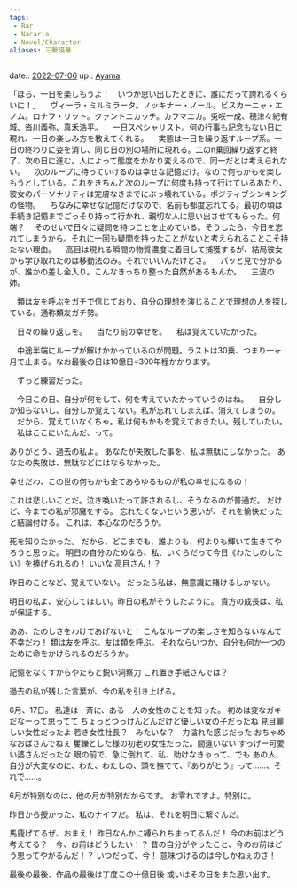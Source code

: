 ```yaml
---
tags:
 - Bar
 - Nacaria
 - Novel/Character
aliases: 三繋瑛華
---
```


date:: [2022-07-06](Daily_Note/2022-07-06.md)
up:: [Ayama](Ayama.md)



「ほら、一日を楽しもうよ！　いつか思い出したときに、誰にだって誇れるくらいに！」
　ヴィーラ・ミルミラータ。ノッキナー・ノール。ビスカーニャ・エノム。ロナフ・リット。クァントニカッチ。カフマニカ。兎咲一成、穂津々紀有城、沓川義弥、真禾浩平。
　一日スペシャリスト。何の行事も記念もない日に現れ、一日の楽しみ方を教えてくれる。
　実態は一日を繰り返すループ系。一日の終わりに姿を消し、同じ日の別の場所に現れる。二のn乗回繰り返すと終了、次の日に進む。人によって態度をかなり変えるので、同一だとは考えられない。
　次のループに持っていけるのは幸せな記憶だけ。なので何もかもを楽しもうとしている。これをきちんと次のループに何度も持って行けているあたり、彼女のパーソナリティは完膚なきまでにぶっ壊れている。ポジティブシンキングの怪物。
　ちなみに幸せな記憶だけなので、名前も都度忘れてる。最初の頃は手続き記憶までごっそり持って行かれ、親切な人に思い出させてもらった。何端？
　そのせいで日々に疑問を持つことを止めている。そうしたら、今日を忘れてしまうから。それに一回も疑問を持ったことがないと考えられることこそ持たない理由。
　高目は現れる瞬間の物質濃度に着目して捕獲するが、結局彼女から学び取れたのは移動法のみ。それでいいんだけどさ。
　パッと見で分かるが、誰かの差し金入り。こんなきっちり整った自然があるもんか。
　三波の姉。

　類は友を呼ぶをガチで信じており、自分の理想を演じることで理想の人を探している。通称類友ガチ勢。




　日々の繰り返しを。
　当たり前の幸せを。
　私は覚えていたかった。



　中途半端にループが解けかかっているのが問題。ラストは30乗、つまり一ヶ月で止まる。なお最後の日は10億日=300年程かかります。


　ずっと練習だった。




　今日この日、自分が何をして、何を考えていたかっていうのはね。
　自分しか知らないし、自分しか覚えてない。私が忘れてしまえば、消えてしまうの。
　だから、覚えていなくちゃ。私は何もかもを覚えておきたい。残していたい。
　私はここにいたんだ、って。

ありがとう、過去の私よ。
あなたが失敗した事を、私は無駄にしなかった。
あなたの失敗は、無駄などにはならなかった。

幸せだわ、この世の何もかも全てあらゆるものが私の幸せになるの！

これは悲しいことだ。泣き喚いたって許されるし、そうなるのが普通だ。
だけど、今までの私が邪魔をする。
忘れたくないという思いが、それを愉快だったと結論付ける。
これは、本心なのだろうか。

死を知りたかった。
だから、どこまでも、誰よりも、何よりも輝いて生きてやろうと思った。
明日の自分のためなら、私、いくらだって今日《わたしのしたい》を捧げられるの！
いいな
高目さん！？

昨日のことなど、覚えていない。
だったら私は、無意識に賭けるしかない。

明日の私よ、安心してほしい。昨日の私がそうしたように。
貴方の成長は、私が保証する。

ああ、たのしさをわけてあげないと！
こんなループの楽しさを知らないなんて不幸だわ！
類は友を呼ぶ。友は類を呼ぶ。
それならいつか、自分も何か一つのために命をかけられるのだろうか。


記憶をなくすからやたらと鋭い洞察力
これ置き手紙さんでは？

過去の私が残した言葉が、今の私を引き上げる。

6月、17日。
私達は一斉に、ある一人の女性のことを知った。
初めは変なガキだなーって思ってて
ちょっとつっけんどんだけど優しい女の子だったね
見目麗しい女性だったよ
若き女性社長？　みたいな？　力溢れた感じだった
おちゃめなおばさんでねぇ
矍鑠とした様の初老の女性だった。間違いない
すっげー可愛い婆さんだったな
眼の前で、急に倒れて、私、助けなきゃって、でも
あの人、自分が大変なのに、わた、わたしの、頭を撫でて、『ありがとう』って……、それで……。

6月が特別なのは、他の月が特別だからです。
お零れですよ。特別に。

昨日から授かった、私のナイフだ。
私は、それを明日に繋ぐんだ。

馬鹿げてるぜ、おまえ！
昨日なんかに縛られちまってるんだ！
今のお前はどう考えてる？　今、お前はどうしたい！？
昔の自分がやったこと、今のお前はどう思ってやがるんだ！？
いつだって、今！
意味づけるのは今しかねぇのさ！


最後の最後、作品の最後は丁度この十億日後
或いはその日をまた思い出す。